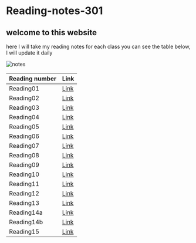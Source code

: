 # Reading-notes-301
## welcome to this website  
here I will take my reading notes for each class you can see the table below, I will update it daily 

![notes](https://www.invespcro.com/blog/images/blog-images/main.png)

 
Reading number | Link
---------------|----------
Reading01| [Link](https://messeili.github.io/reading-notes/301/reading01)
Reading02| [Link](https://messeili.github.io/reading-notes/301/reading02)
Reading03| [Link](https://messeili.github.io/reading-notes/301/reading03)
Reading04| [Link](https://messeili.github.io/reading-notes/301/reading04)
Reading05| [Link](https://messeili.github.io/reading-notes/301/reading05)
Reading06| [Link](https://messeili.github.io/reading-notes/301/reading06)
Reading07| [Link](https://messeili.github.io/reading-notes/301/reading07)
Reading08| [Link](https://messeili.github.io/reading-notes/301/reading08)
Reading09| [Link](https://messeili.github.io/reading-notes/301/reading09)
Reading10| [Link](https://messeili.github.io/reading-notes/301/reading10)
Reading11| [Link](https://messeili.github.io/reading-notes/301/reading11)
Reading12| [Link](https://messeili.github.io/reading-notes/301/reading12)
Reading13| [Link](https://messeili.github.io/reading-notes/301/reading13)
Reading14a| [Link](https://messeili.github.io/reading-notes/301/reading14a)
Reading14b| [Link](https://messeili.github.io/reading-notes/301/reading14b)
Reading15| [Link](https://messeili.github.io/reading-notes/301/reading15)
